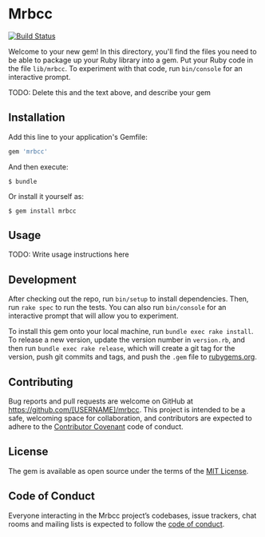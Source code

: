 # Mrbcc

[![Build Status](https://travis-ci.com/hasumikin/mrbcc.gem.svg?branch=master)](https://travis-ci.com/hasumikin/mrbcc.gem)

Welcome to your new gem! In this directory, you'll find the files you need to be able to package up your Ruby library into a gem. Put your Ruby code in the file `lib/mrbcc`. To experiment with that code, run `bin/console` for an interactive prompt.

TODO: Delete this and the text above, and describe your gem

## Installation

Add this line to your application's Gemfile:

```ruby
gem 'mrbcc'
```

And then execute:

    $ bundle

Or install it yourself as:

    $ gem install mrbcc

## Usage

TODO: Write usage instructions here

## Development

After checking out the repo, run `bin/setup` to install dependencies. Then, run `rake spec` to run the tests. You can also run `bin/console` for an interactive prompt that will allow you to experiment.

To install this gem onto your local machine, run `bundle exec rake install`. To release a new version, update the version number in `version.rb`, and then run `bundle exec rake release`, which will create a git tag for the version, push git commits and tags, and push the `.gem` file to [rubygems.org](https://rubygems.org).

## Contributing

Bug reports and pull requests are welcome on GitHub at https://github.com/[USERNAME]/mrbcc. This project is intended to be a safe, welcoming space for collaboration, and contributors are expected to adhere to the [Contributor Covenant](http://contributor-covenant.org) code of conduct.

## License

The gem is available as open source under the terms of the [MIT License](https://opensource.org/licenses/MIT).

## Code of Conduct

Everyone interacting in the Mrbcc project’s codebases, issue trackers, chat rooms and mailing lists is expected to follow the [code of conduct](https://github.com/[USERNAME]/mrbcc/blob/master/CODE_OF_CONDUCT.md).
